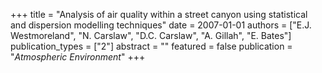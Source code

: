 +++
title = "Analysis of air quality within a street canyon using statistical and dispersion modelling techniques"
date = 2007-01-01
authors = ["E.J. Westmoreland", "N. Carslaw", "D.C. Carslaw", "A. Gillah", "E. Bates"]
publication_types = ["2"]
abstract = ""
featured = false
publication = "*Atmospheric Environment*"
+++

